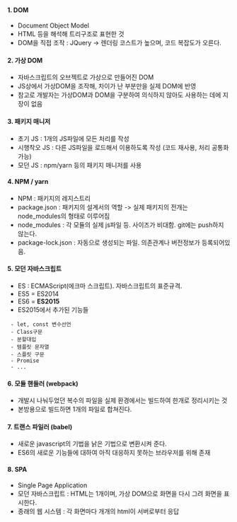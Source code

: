 #### 1. DOM
- Document Object Model
- HTML 등을 해석해 트리구조로 표현한 것
- DOM을 직접 조작 : JQuery -> 렌더링 코스트가 높으며, 코드 복잡도가 오른다.
#### 2. 가상 DOM
- 자바스크립트의 오브젝트로 가상으로 만들어진 DOM
- JS상에서 가상DOM을 조작해, 차이가 난 부분만을 실제 DOM에 반영
- 참고로 개발자는 가상DOM과 DOM을 구분하여 의식하지 않아도 사용하는 데에 지장이 없음
#### 3. 패키지 매니저
- 초기 JS : 1개의 JS파일에 모든 처리를 작성
- 시행착오 JS : 다른 JS파일을 로드해서 이용하도록 작성 (코드 재사용, 처리 공통화 가능)
- 모던 JS : npm/yarn 등의 패키지 매니저를 사용
#### 4. NPM / yarn
- NPM : 패키지의 레지스트리
- package.json : 패키지의 설계서의 역할 -> 실제 패키지의 전개는 node_modules의 형태로 이루어짐
- node_modules : 각 모듈의 실제 js파일 등. 사이즈가 비대함. git에는 push하지 않는다.
- package-lock.json : 자동으로 생성되는 파일. 의존관계나 버전정보가 등록되어있음.
#### 5. 모던 자바스크립트
- ES : ECMAScript(에크마 스크립트). 자바스크립트의 표준규격.
- ES5 = ES2014
- ES6 = **ES2015**
- ES2015에서 추가된 기능들
```
 - let, const 변수선언
 - Class구문
 - 분할대입
 - 템플릿 문자열
 - 스플릿 구문
 - Promise
 - ...
```
#### 6. 모듈 핸들러 (webpack)
- 개발시 나눠두었던 복수의 파일을 실제 환경에서는 빌드하여 한개로 정리시키는 것
- 본방용으로 빌드하면 1개의 파일로 합쳐진다.
#### 7. 트랜스 파일러 (babel)
- 새로운 javascript의 기법을 낡은 기법으로 변환시켜 준다.
- ES6의 새로운 기능들에 대하여 아직 대응하지 못하는 브라우저를 위해 존재
#### 8. SPA
- Single Page Application
- 모던 자바스크립트 : HTML는 1개이며, 가상 DOM으로 화면을 다시 그려 화면을 표시한다.
- 종래의 웹 시스템 : 각 화면마다 개개의 html이 서버로부터 응답
